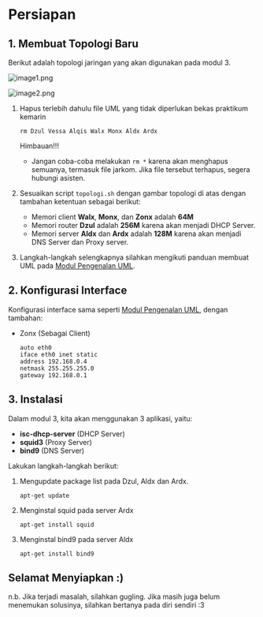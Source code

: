 # Persiapan

## 1. Membuat Topologi Baru

Berikut adalah topologi jaringan yang akan digunakan pada modul 3.

![image1.png](https://github.com/aldonesia/ModulJarkomInformatikaITTS/blob/modul-3/img/image1.png?raw=true)

![image2.png](https://github.com/aldonesia/ModulJarkomInformatikaITTS/blob/modul-3/img/image2.png?raw=true)



1. Hapus terlebih dahulu file UML yang tidak diperlukan bekas praktikum kemarin

   ```
   rm Dzul Vessa Alqis Walx Monx Aldx Ardx
   ```

   Himbauan!!!

   - Jangan coba-coba melakukan `rm *` karena akan menghapus semuanya, termasuk file jarkom. Jika file tersebut terhapus, segera hubungi asisten.

2. Sesuaikan script `topologi.sh` dengan gambar topologi di atas dengan tambahan ketentuan sebagai berikut:

   - Memori client **Walx**, **Monx**, dan **Zonx** adalah **64M**
   - Memori router **Dzul** adalah **256M** karena akan menjadi DHCP Server.
   - Memori server **Aldx** dan **Ardx** adalah **128M** karena akan menjadi DNS Server dan Proxy server.

3. Langkah-langkah selengkapnya silahkan mengikuti panduan membuat UML pada [Modul Pengenalan UML](https://github.com/aldonesia/ModulJarkomInformatikaITTS/tree/modul-1/modul1.5).



## 2. Konfigurasi Interface

Konfigurasi interface sama seperti [Modul Pengenalan UML](https://github.com/aldonesia/ModulJarkomInformatikaITTS/tree/modul-1/modul1.5), dengan tambahan:

- Zonx (Sebagai Client)

  ```
  auto eth0
  iface eth0 inet static
  address 192.168.0.4
  netmask 255.255.255.0
  gateway 192.168.0.1
  ```



## 3. Instalasi

Dalam modul 3, kita akan menggunakan 3 aplikasi, yaitu:

- **isc-dhcp-server** (DHCP Server)
- **squid3** (Proxy Server)
- **bind9** (DNS Server)

Lakukan langkah-langkah berikut:

1. Mengupdate package list pada Dzul, Aldx dan Ardx.

   ```
   apt-get update
   ```

2. Menginstal squid pada server Ardx

   ```
   apt-get install squid
   ```

3. Menginstal bind9 pada server Aldx

   ```
   apt-get install bind9
   ```



## Selamat Menyiapkan :)

n.b. Jika terjadi masalah, silahkan gugling. Jika masih juga belum menemukan solusinya, silahkan bertanya pada diri sendiri :3

